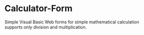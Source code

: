 # Calculator-Form
Simple Visual Basic Web forms for simple mathematical calculation supports only division and multiplication.
